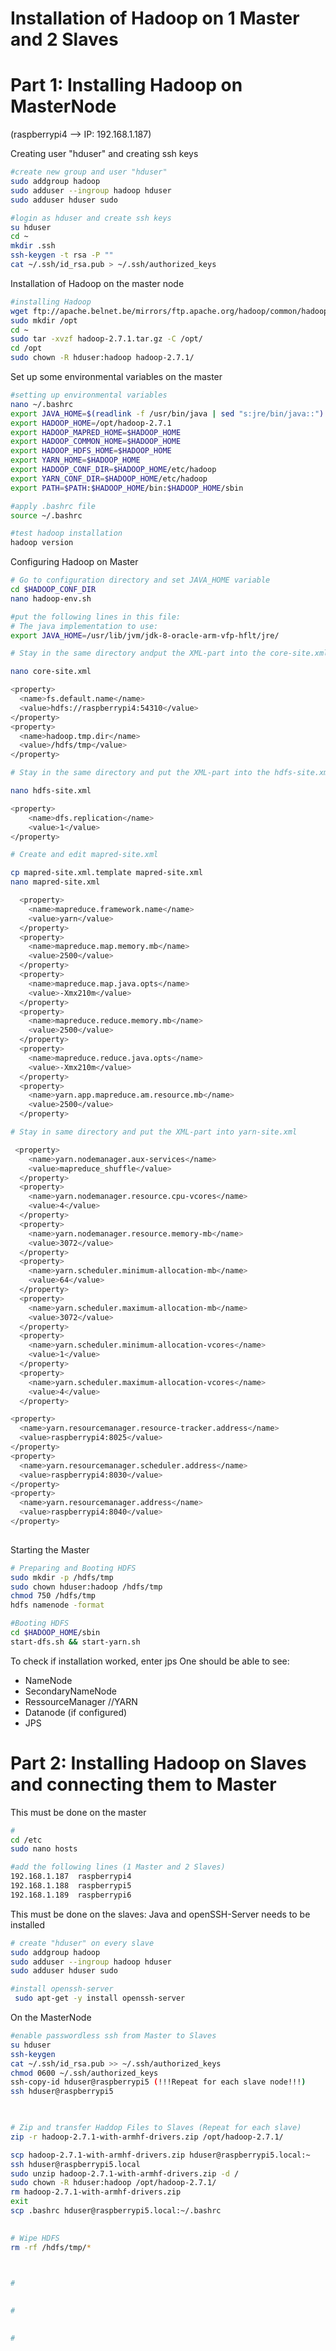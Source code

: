 # Installation of Hadoop on 1 Master and 2 Slaves
# Part 1: Installing Hadoop on MasterNode

(raspberrypi4 --> IP: 192.168.1.187)

Creating user "hduser" and creating ssh keys

```bash
#create new group and user "hduser"
sudo addgroup hadoop  
sudo adduser --ingroup hadoop hduser  
sudo adduser hduser sudo  

#login as hduser and create ssh keys 
su hduser
cd ~  
mkdir .ssh  
ssh-keygen -t rsa -P ""  
cat ~/.ssh/id_rsa.pub > ~/.ssh/authorized_keys 

```

Installation of Hadoop on the master node

```bash
#installing Hadoop
wget ftp://apache.belnet.be/mirrors/ftp.apache.org/hadoop/common/hadoop-2.7.1/hadoop-2.7.1.tar.gz  
sudo mkdir /opt  
cd ~  
sudo tar -xvzf hadoop-2.7.1.tar.gz -C /opt/  
cd /opt  
sudo chown -R hduser:hadoop hadoop-2.7.1/  

```
Set up some environmental variables on the master
```bash
#setting up environmental variables
nano ~/.bashrc
export JAVA_HOME=$(readlink -f /usr/bin/java | sed "s:jre/bin/java::")
export HADOOP_HOME=/opt/hadoop-2.7.1
export HADOOP_MAPRED_HOME=$HADOOP_HOME
export HADOOP_COMMON_HOME=$HADOOP_HOME
export HADOOP_HDFS_HOME=$HADOOP_HOME
export YARN_HOME=$HADOOP_HOME
export HADOOP_CONF_DIR=$HADOOP_HOME/etc/hadoop
export YARN_CONF_DIR=$HADOOP_HOME/etc/hadoop
export PATH=$PATH:$HADOOP_HOME/bin:$HADOOP_HOME/sbin

#apply .bashrc file
source ~/.bashrc  

#test hadoop installation
hadoop version

```
Configuring Hadoop on Master


```bash
# Go to configuration directory and set JAVA_HOME variable
cd $HADOOP_CONF_DIR  
nano hadoop-env.sh  

#put the following lines in this file:
# The java implementation to use:
export JAVA_HOME=/usr/lib/jvm/jdk-8-oracle-arm-vfp-hflt/jre/

```


```bash
# Stay in the same directory andput the XML-part into the core-site.xml file

nano core-site.xml

<property>
  <name>fs.default.name</name>
  <value>hdfs://raspberrypi4:54310</value>
</property>
<property>
  <name>hadoop.tmp.dir</name>
  <value>/hdfs/tmp</value>
</property>

```



```bash
# Stay in the same directory and put the XML-part into the hdfs-site.xml file

nano hdfs-site.xml

<property>
    <name>dfs.replication</name>
    <value>1</value>
</property>

```


```bash
# Create and edit mapred-site.xml

cp mapred-site.xml.template mapred-site.xml  
nano mapred-site.xml

  <property>
    <name>mapreduce.framework.name</name>
    <value>yarn</value>
  </property>
  <property>
    <name>mapreduce.map.memory.mb</name>
    <value>2500</value>
  </property>
  <property>
    <name>mapreduce.map.java.opts</name>
    <value>-Xmx210m</value>
  </property>
  <property>
    <name>mapreduce.reduce.memory.mb</name>
    <value>2500</value>
  </property>
  <property>
    <name>mapreduce.reduce.java.opts</name>
    <value>-Xmx210m</value>
  </property>
  <property>
    <name>yarn.app.mapreduce.am.resource.mb</name>
    <value>2500</value>
  </property>

```


```bash
# Stay in same directory and put the XML-part into yarn-site.xml

 <property>
    <name>yarn.nodemanager.aux-services</name>
    <value>mapreduce_shuffle</value>
  </property>
  <property>
    <name>yarn.nodemanager.resource.cpu-vcores</name>
    <value>4</value>
  </property>
  <property>
    <name>yarn.nodemanager.resource.memory-mb</name>
    <value>3072</value>
  </property>
  <property>
    <name>yarn.scheduler.minimum-allocation-mb</name>
    <value>64</value>
  </property>
  <property>
    <name>yarn.scheduler.maximum-allocation-mb</name>
    <value>3072</value>
  </property>
  <property>
    <name>yarn.scheduler.minimum-allocation-vcores</name>
    <value>1</value>
  </property>
  <property>
    <name>yarn.scheduler.maximum-allocation-vcores</name>
    <value>4</value>
  </property>

<property>  
  <name>yarn.resourcemanager.resource-tracker.address</name>  
  <value>raspberrypi4:8025</value>  
</property>  
<property>  
  <name>yarn.resourcemanager.scheduler.address</name>  
  <value>raspberrypi4:8030</value>  
</property>  
<property>  
  <name>yarn.resourcemanager.address</name>  
  <value>raspberrypi4:8040</value>  
</property> 
 
```
Starting the Master

```bash
# Preparing and Booting HDFS
sudo mkdir -p /hdfs/tmp  
sudo chown hduser:hadoop /hdfs/tmp  
chmod 750 /hdfs/tmp  
hdfs namenode -format 

#Booting HDFS
cd $HADOOP_HOME/sbin  
start-dfs.sh && start-yarn.sh  

```
To check if installation worked, enter jps
One should be able to see:
- NameNode
- SecondaryNameNode
- RessourceManager //YARN
- Datanode (if configured)
- JPS

# Part 2: Installing Hadoop on Slaves and connecting them to Master

This must be done on the master
```bash
# 
cd /etc
sudo nano hosts

#add the following lines (1 Master and 2 Slaves)
192.168.1.187  raspberrypi4
192.168.1.188  raspberrypi5
192.168.1.189  raspberrypi6


```
This must be done on the slaves: Java and openSSH-Server needs to be installed 


```bash
# create "hduser" on every slave
sudo addgroup hadoop  
sudo adduser --ingroup hadoop hduser  
sudo adduser hduser sudo  
```

```bash
#install openssh-server
 sudo apt-get -y install openssh-server 
```

On the MasterNode

```bash
#enable passwordless ssh from Master to Slaves 
su hduser  
ssh-keygen  
cat ~/.ssh/id_rsa.pub >> ~/.ssh/authorized_keys  
chmod 0600 ~/.ssh/authorized_keys  
ssh-copy-id hduser@raspberrypi5 (!!!Repeat for each slave node!!!)  
ssh hduser@raspberrypi5 

 
```

```bash
# Zip and transfer Haddop Files to Slaves (Repeat for each slave)
zip -r hadoop-2.7.1-with-armhf-drivers.zip /opt/hadoop-2.7.1/  

scp hadoop-2.7.1-with-armhf-drivers.zip hduser@raspberrypi5.local:~  
ssh hduser@raspberrypi5.local  
sudo unzip hadoop-2.7.1-with-armhf-drivers.zip -d /  
sudo chown -R hduser:hadoop /opt/hadoop-2.7.1/  
rm hadoop-2.7.1-with-armhf-drivers.zip  
exit  
scp .bashrc hduser@raspberrypi5.local:~/.bashrc  
 
```

```bash
# Wipe HDFS
rm -rf /hdfs/tmp/*  

 
```

```bash
#
 
```

```bash
#
 
```

```bash
#
 
```
